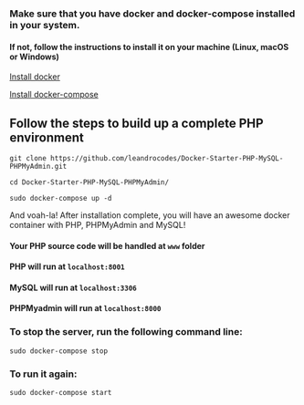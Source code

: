 ### Make sure that you have **docker** and **docker-compose** installed in your system.

#### If not, follow the instructions to install it on your machine (Linux, macOS or Windows)
[Install docker](https://docs.docker.com/install/)

[Install docker-compose](https://docs.docker.com/compose/install/)

## Follow the steps to build up a complete PHP environment
    git clone https://github.com/leandrocodes/Docker-Starter-PHP-MySQL-PHPMyAdmin.git
    
    cd Docker-Starter-PHP-MySQL-PHPMyAdmin/

    sudo docker-compose up -d

And voah-la! After installation complete, you will have an awesome docker container with PHP, PHPMyAdmin and MySQL!

#### Your PHP source code will be handled at `www` folder
#### PHP will run at `localhost:8001`
#### MySQL will run at `localhost:3306`
#### PHPMyadmin will run at `localhost:8000`

### To stop the server, run the following command line:  
    sudo docker-compose stop

### To run it again:  
    sudo docker-compose start